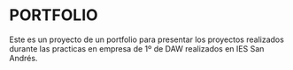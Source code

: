 # PORTFOLIO
Este es un proyecto de un portfolio para presentar los proyectos realizados durante las practicas en empresa de 1º de DAW realizados en IES San Andrés.
